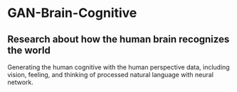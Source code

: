 # GAN-Brain-Cognitive

## Research about how the human brain recognizes the world
Generating the human cognitive with the human perspective data, including vision, feeling, and thinking of processed natural language with neural network.

